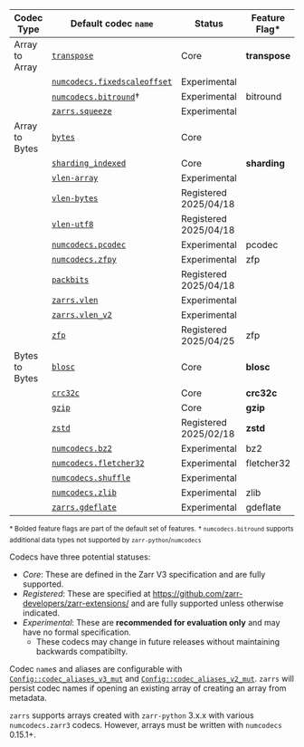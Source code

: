 | Codec Type     | Default codec `name`               | Status                | Feature Flag* |
| -------------- | ---------------------------------- | --------------------- | ------------- |
| Array to Array | [`transpose`]                      | Core                  | **transpose** |
|                | [`numcodecs.fixedscaleoffset`]     | Experimental          |               |
|                | [`numcodecs.bitround`]†            | Experimental          | bitround      |
|                | [`zarrs.squeeze`]                  | Experimental          |               |
| Array to Bytes | [`bytes`]                          | Core                  |               |
|                | [`sharding_indexed`]               | Core                  | **sharding**  |
|                | [`vlen-array`]                     | Experimental          |               |
|                | [`vlen-bytes`]                     | Registered 2025/04/18 |               |
|                | [`vlen-utf8`]                      | Registered 2025/04/18 |               |
|                | [`numcodecs.pcodec`]               | Experimental          | pcodec        |
|                | [`numcodecs.zfpy`]                 | Experimental          | zfp           |
|                | [`packbits`]                       | Registered 2025/04/18 |               |
|                | [`zarrs.vlen`]                     | Experimental          |               |
|                | [`zarrs.vlen_v2`]                  | Experimental          |               |
|                | [`zfp`]                            | Registered 2025/04/25 | zfp           |
| Bytes to Bytes | [`blosc`]                          | Core                  | **blosc**     |
|                | [`crc32c`]                         | Core                  | **crc32c**    |
|                | [`gzip`]                           | Core                  | **gzip**      |
|                | [`zstd`]                           | Registered 2025/02/18 | **zstd**      |
|                | [`numcodecs.bz2`]                  | Experimental          | bz2           |
|                | [`numcodecs.fletcher32`]           | Experimental          | fletcher32    |
|                | [`numcodecs.shuffle`]              | Experimental          |               |
|                | [`numcodecs.zlib`]                 | Experimental          | zlib          |
|                | [`zarrs.gdeflate`]                 | Experimental          | gdeflate      |

<sup>\* Bolded feature flags are part of the default set of features.</sup>
<sup>† `numcodecs.bitround` supports additional data types not supported by `zarr-python`/`numcodecs`</sup>

[ZEP0001]: https://zarr.dev/zeps/accepted/ZEP0001.html
[ZEP0002]: https://zarr.dev/zeps/accepted/ZEP0001.html
[zarr-specs #256]: https://github.com/zarr-developers/zarr-specs/pull/256

[`transpose`]: crate::array::codec::array_to_array::transpose
[`numcodecs.bitround`]: crate::array::codec::array_to_array::bitround
[`numcodecs.fixedscaleoffset`]: crate::array::codec::array_to_array::fixedscaleoffset
[`zarrs.squeeze`]: crate::array::codec::array_to_array::squeeze

[`bytes`]: crate::array::codec::array_to_bytes::bytes
[`vlen-array`]: crate::array::codec::array_to_bytes::vlen_array
[`vlen-bytes`]: crate::array::codec::array_to_bytes::vlen_bytes
[`vlen-utf8`]: crate::array::codec::array_to_bytes::vlen_utf8
[`sharding_indexed`]: crate::array::codec::array_to_bytes::sharding
[`numcodecs.pcodec`]: crate::array::codec::array_to_bytes::pcodec
[`numcodecs.zfpy`]: crate::array::codec::array_to_bytes::zfpy
[`packbits`]: crate::array::codec::array_to_bytes::packbits
[`zarrs.vlen`]: crate::array::codec::array_to_bytes::vlen
[`zarrs.vlen_v2`]: crate::array::codec::array_to_bytes::vlen_v2
[`zfp`]: crate::array::codec::array_to_bytes::zfp

[`blosc`]: crate::array::codec::bytes_to_bytes::blosc
[`crc32c`]: crate::array::codec::bytes_to_bytes::crc32c
[`gzip`]: crate::array::codec::bytes_to_bytes::gzip
[`zstd`]: crate::array::codec::bytes_to_bytes::zstd
[`numcodecs.bz2`]: crate::array::codec::bytes_to_bytes::gzip
[`numcodecs.fletcher32`]: crate::array::codec::bytes_to_bytes::fletcher32
[`numcodecs.shuffle`]: crate::array::codec::bytes_to_bytes::shuffle
[`numcodecs.zlib`]: crate::array::codec::bytes_to_bytes::zlib
[`zarrs.gdeflate`]: crate::array::codec::bytes_to_bytes::gdeflate

Codecs have three potential statuses:
- *Core*: These are defined in the Zarr V3 specification and are fully supported.
- *Registered*: These are specified at <https://github.com/zarr-developers/zarr-extensions/> and are fully supported unless otherwise indicated.
- *Experimental*: These are **recommended for evaluation only** and may have no formal specification.
  - These codecs may change in future releases without maintaining backwards compatibilty.

Codec `name`s and aliases are configurable with [`Config::codec_aliases_v3_mut`](config::Config::codec_aliases_v3_mut) and [`Config::codec_aliases_v2_mut`](config::Config::codec_aliases_v2_mut).
`zarrs` will persist codec names if opening an existing array of creating an array from metadata.

`zarrs` supports arrays created with `zarr-python` 3.x.x with various `numcodecs.zarr3` codecs.
However, arrays must be written with `numcodecs` 0.15.1+.
